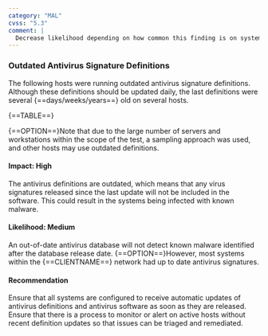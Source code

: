 ```yaml
---
category: "MAL"
cvss: "5.3"
comment: |
  Decrease likelihood depending on how common this finding is on systems within the tested environment.
---
```

### Outdated Antivirus Signature Definitions
The following hosts were running outdated antivirus signature definitions. Although these definitions should be updated daily, the last definitions were several {==days/weeks/years==} old on several hosts.

{==TABLE==}

{==OPTION==}Note that due to the large number of servers and workstations within the scope of the test, a sampling approach was used, and other hosts may use outdated definitions.
#### Impact: High
The antivirus definitions are outdated, which means that any virus signatures released since the last update will not be included in the software. This could result in the systems being infected with known malware.
#### Likelihood: Medium
An out-of-date antivirus database will not detect known malware identified after the database release date. {==OPTION==}However, most systems within the {==CLIENTNAME==} network had up to date antivirus signatures.
#### Recommendation
Ensure that all systems are configured to receive automatic updates of antivirus definitions and antivirus software as soon as they are released. Ensure that there is a process to monitor or alert on active hosts without recent definition updates so that issues can be triaged and remediated.
